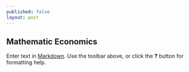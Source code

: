 ```yaml
---
published: false
layout: post
---
```

## Mathematic Economics

Enter text in [Markdown](http://daringfireball.net/projects/markdown/). Use the toolbar above, or click the **?** button for formatting help.
